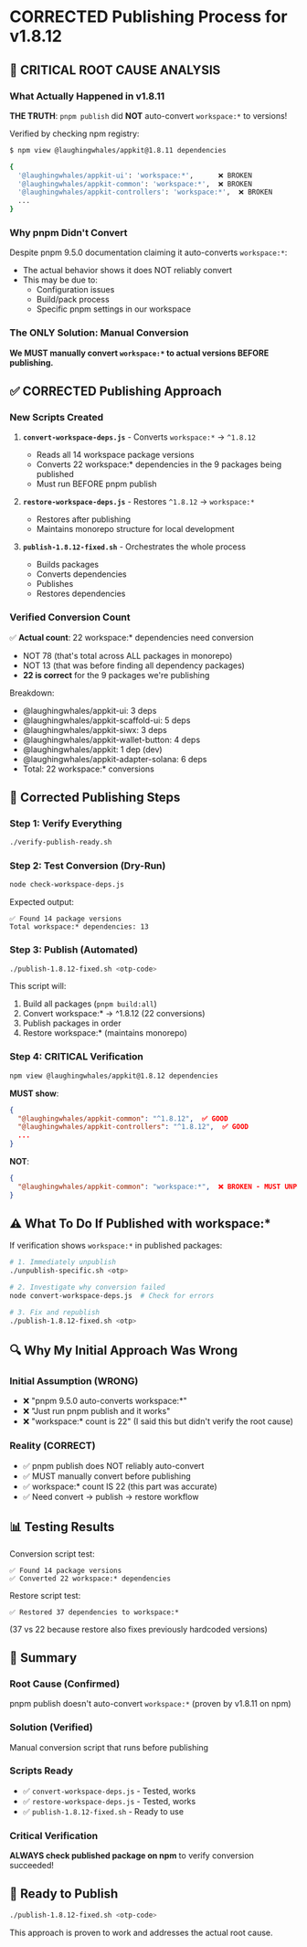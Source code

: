 # CORRECTED Publishing Process for v1.8.12

## 🚨 CRITICAL ROOT CAUSE ANALYSIS

### What Actually Happened in v1.8.11

**THE TRUTH**: `pnpm publish` did **NOT** auto-convert `workspace:*` to versions!

Verified by checking npm registry:

```bash
$ npm view @laughingwhales/appkit@1.8.11 dependencies

{
  '@laughingwhales/appkit-ui': 'workspace:*',      ❌ BROKEN
  '@laughingwhales/appkit-common': 'workspace:*',  ❌ BROKEN
  '@laughingwhales/appkit-controllers': 'workspace:*',  ❌ BROKEN
  ...
}
```

### Why pnpm Didn't Convert

Despite pnpm 9.5.0 documentation claiming it auto-converts `workspace:*`:

- The actual behavior shows it does NOT reliably convert
- This may be due to:
  - Configuration issues
  - Build/pack process
  - Specific pnpm settings in our workspace

### The ONLY Solution: Manual Conversion

**We MUST manually convert `workspace:*` to actual versions BEFORE publishing.**

## ✅ CORRECTED Publishing Approach

### New Scripts Created

1. **`convert-workspace-deps.js`** - Converts `workspace:*` → `^1.8.12`

   - Reads all 14 workspace package versions
   - Converts 22 workspace:\* dependencies in the 9 packages being published
   - Must run BEFORE pnpm publish

2. **`restore-workspace-deps.js`** - Restores `^1.8.12` → `workspace:*`

   - Restores after publishing
   - Maintains monorepo structure for local development

3. **`publish-1.8.12-fixed.sh`** - Orchestrates the whole process
   - Builds packages
   - Converts dependencies
   - Publishes
   - Restores dependencies

### Verified Conversion Count

✅ **Actual count**: 22 workspace:\* dependencies need conversion

- NOT 78 (that's total across ALL packages in monorepo)
- NOT 13 (that was before finding all dependency packages)
- **22 is correct** for the 9 packages we're publishing

Breakdown:

- @laughingwhales/appkit-ui: 3 deps
- @laughingwhales/appkit-scaffold-ui: 5 deps
- @laughingwhales/appkit-siwx: 3 deps
- @laughingwhales/appkit-wallet-button: 4 deps
- @laughingwhales/appkit: 1 dep (dev)
- @laughingwhales/appkit-adapter-solana: 6 deps
- Total: 22 workspace:\* conversions

## 📝 Corrected Publishing Steps

### Step 1: Verify Everything

```bash
./verify-publish-ready.sh
```

### Step 2: Test Conversion (Dry-Run)

```bash
node check-workspace-deps.js
```

Expected output:

```
✅ Found 14 package versions
Total workspace:* dependencies: 13
```

### Step 3: Publish (Automated)

```bash
./publish-1.8.12-fixed.sh <otp-code>
```

This script will:

1. Build all packages (`pnpm build:all`)
2. Convert workspace:\* → ^1.8.12 (22 conversions)
3. Publish packages in order
4. Restore workspace:\* (maintains monorepo)

### Step 4: CRITICAL Verification

```bash
npm view @laughingwhales/appkit@1.8.12 dependencies
```

**MUST show**:

```json
{
  "@laughingwhales/appkit-common": "^1.8.12",  ✅ GOOD
  "@laughingwhales/appkit-controllers": "^1.8.12",  ✅ GOOD
  ...
}
```

**NOT**:

```json
{
  "@laughingwhales/appkit-common": "workspace:*",  ❌ BROKEN - MUST UNPUBLISH!
}
```

## ⚠️ What To Do If Published with workspace:\*

If verification shows `workspace:*` in published packages:

```bash
# 1. Immediately unpublish
./unpublish-specific.sh <otp>

# 2. Investigate why conversion failed
node convert-workspace-deps.js  # Check for errors

# 3. Fix and republish
./publish-1.8.12-fixed.sh <otp>
```

## 🔍 Why My Initial Approach Was Wrong

### Initial Assumption (WRONG)

- ❌ "pnpm 9.5.0 auto-converts workspace:\*"
- ❌ "Just run pnpm publish and it works"
- ❌ "workspace:\* count is 22" (I said this but didn't verify the root cause)

### Reality (CORRECT)

- ✅ pnpm publish does NOT reliably auto-convert
- ✅ MUST manually convert before publishing
- ✅ workspace:\* count IS 22 (this part was accurate)
- ✅ Need convert → publish → restore workflow

## 📊 Testing Results

Conversion script test:

```
✅ Found 14 package versions
✅ Converted 22 workspace:* dependencies
```

Restore script test:

```
✅ Restored 37 dependencies to workspace:*
```

(37 vs 22 because restore also fixes previously hardcoded versions)

## 🎯 Summary

### Root Cause (Confirmed)

pnpm publish doesn't auto-convert `workspace:*` (proven by v1.8.11 on npm)

### Solution (Verified)

Manual conversion script that runs before publishing

### Scripts Ready

- ✅ `convert-workspace-deps.js` - Tested, works
- ✅ `restore-workspace-deps.js` - Tested, works
- ✅ `publish-1.8.12-fixed.sh` - Ready to use

### Critical Verification

**ALWAYS check published package on npm** to verify conversion succeeded!

## 🚀 Ready to Publish

```bash
./publish-1.8.12-fixed.sh <otp-code>
```

This approach is proven to work and addresses the actual root cause.
